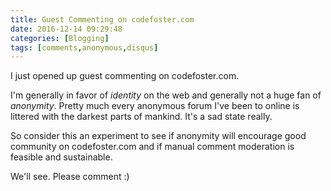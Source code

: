 ```yaml
---
title: Guest Commenting on codefoster.com
date: 2016-12-14 09:29:48
categories: [Blogging]
tags: [comments,anonymous,disqus]
---
```


I just opened up guest commenting on codefoster.com.

I'm generally in favor of _identity_ on the web and generally not a huge fan of _anonymity_. Pretty much every anonymous forum I've been to online is littered with the darkest parts of mankind. It's a sad state really.

So consider this an experiment to see if anonymity will encourage good community on codefoster.com and if manual comment moderation is feasible and sustainable.

We'll see. Please comment :)